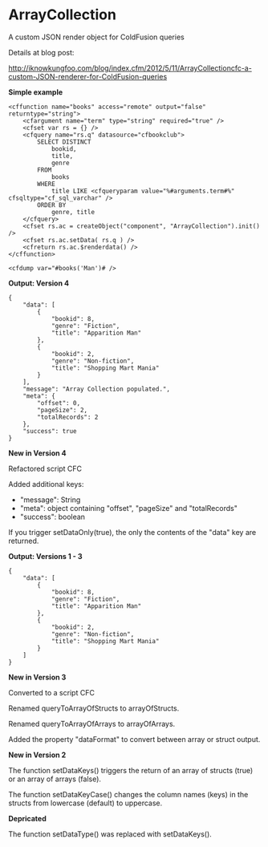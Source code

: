 ArrayCollection
===============

A custom JSON render object for ColdFusion queries

Details at blog post:

http://iknowkungfoo.com/blog/index.cfm/2012/5/11/ArrayCollectioncfc-a-custom-JSON-renderer-for-ColdFusion-queries

**Simple example**

```
<cffunction name="books" access="remote" output="false" returntype="string">
    <cfargument name="term" type="string" required="true" />
    <cfset var rs = {} />
    <cfquery name="rs.q" datasource="cfbookclub">
        SELECT DISTINCT
            bookid,
            title,
            genre
        FROM
            books
        WHERE
            title LIKE <cfqueryparam value="%#arguments.term#%" cfsqltype="cf_sql_varchar" />
        ORDER BY
            genre, title
    </cfquery>
    <cfset rs.ac = createObject("component", "ArrayCollection").init() />
    <cfset rs.ac.setData( rs.q ) />
    <cfreturn rs.ac.$renderdata() />
</cffunction>

<cfdump var="#books('Man')# />
```

**Output: Version 4**
```
{
    "data": [
        {
            "bookid": 8,
            "genre": "Fiction",
            "title": "Apparition Man"
        },
        {
            "bookid": 2,
            "genre": "Non-fiction",
            "title": "Shopping Mart Mania"
        }
    ],
    "message": "Array Collection populated.",
    "meta": {
        "offset": 0,
        "pageSize": 2,
        "totalRecords": 2
    },
    "success": true
}
```

**New in Version 4**

Refactored script CFC

Added additional keys: 
* "message": String
* "meta": object containing "offset", "pageSize" and "totalRecords"
* "success": boolean

If you trigger setDataOnly(true), the only the contents of the "data" key are returned.

**Output: Versions 1 - 3**
```
{
    "data": [
        {
            "bookid": 8,
            "genre": "Fiction",
            "title": "Apparition Man"
        },
        {
            "bookid": 2,
            "genre": "Non-fiction",
            "title": "Shopping Mart Mania"
        }
    ]
}
```

**New in Version 3**

Converted to a script CFC

Renamed queryToArrayOfStructs to arrayOfStructs.

Renamed queryToArrayOfArrays to arrayOfArrays.

Added the property "dataFormat" to convert between array or struct output.

**New in Version 2**

The function setDataKeys() triggers the return of an array of structs (true) or an array of arrays (false).

The function setDataKeyCase() changes the column names (keys) in the structs from lowercase (default) to uppercase.

**Depricated**

The function setDataType() was replaced with setDataKeys().
